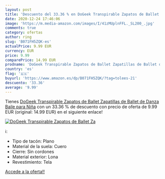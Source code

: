 ```yaml
---
layout: post
title: 'Descuento del 33.36 % en DoGeek Transpirable Zapatos de Ballet Za'
date: 2020-12-24 17:46:06
image: 'https://m.media-amazon.com/images/I/41zMUplnFFL._SL200_.jpg'
comments: true
category: ofertas
author: ring
slug: 'B071FH5ZQK-es'
actualPrice: 9.99 EUR
currency: EUR
price: 9.99
comparePrice: 14.99 EUR
prodname: 'DoGeek Transpirable Zapatos de Ballet Zapatillas de Ballet de Danza Baile para Niña'
country: 'es'
flag: '🇪🇸'
buyurl: 'https://www.amazon.es/dp/B071FH5ZQK/?tag=tolees-21'
descuento: '33.36'
average: '9.99'
---
```


Tienes [DoGeek Transpirable Zapatos de Ballet Zapatillas de Ballet de Danza Baile para Niña](https://www.amazon.es/dp/B071FH5ZQK/?tag=tolees-21) con un 33.36 % de descuento con precio de oferta de 9.99 EUR (original: 14.99 EUR) en el siguiente enlace!

[![DoGeek Transpirable Zapatos de Ballet Za](https://m.media-amazon.com/images/I/41zMUplnFFL._SL200_.jpg)](https://www.amazon.es/dp/B071FH5ZQK/?tag=tolees-21)

ℹ️:

- Tipo de tacón: Plano
- Material de la suela: Cuero
- Cierre: Sin cordones
- Material exterior: Lona
- Revestimiento: Tela

[Accede a la oferta!!](https://www.amazon.es/dp/B071FH5ZQK/?tag=tolees-21)
